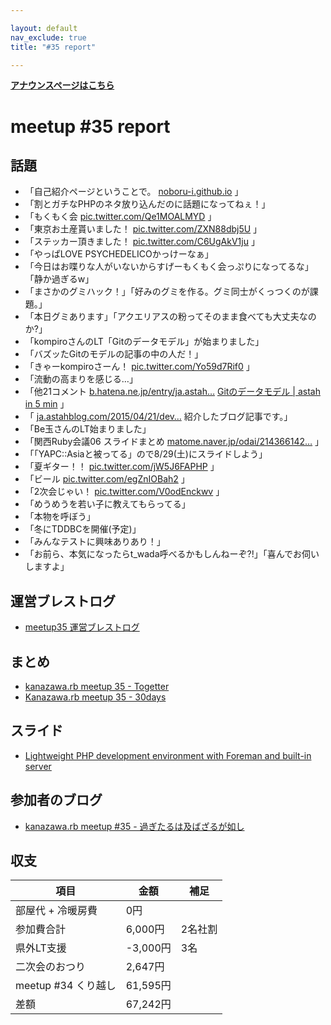 ```yaml
---

layout: default
nav_exclude: true
title: "#35 report"

---
```


<p> <a href="./"><strong>アナウンスページはこちら</strong></a></p>

meetup #35 report
==================

話題
----

-   「自己紹介ページということで。 [noboru-i.github.io](http://noboru-i.github.io/) 」
-   「割とガチなPHPのネタ放り込んだのに話題になってねぇ！」
-   「もくもく会 [pic.twitter.com/Qe1MOALMYD](https://twitter.com/BeMarble/status/622273817008738304/photo/1) 」
-   「東京お土産貰いました！ [pic.twitter.com/ZXN88dbj5U](http://twitter.com/cotton_desu/status/622275663504879616/photo/1) 」
-   「ステッカー頂きました！ [pic.twitter.com/C6UgAkV1ju](http://twitter.com/cotton_desu/status/622276086752149506/photo/1) 」
-   「やっぱLOVE PSYCHEDELICOかっけーなぁ」
-   「今日はお喋りな人がいないからすげーもくもく会っぷりになってるな」「静か過ぎるw」
-   「まさかのグミハック！」「好みのグミを作る。グミ同士がくっつくのが課題。」
-   「本日グミあります」「アクエリアスの粉ってそのまま食べても大丈夫なのか?」
-   「kompiroさんのLT「Gitのデータモデル」が始まりました」
-   「バズッたGitのモデルの記事の中の人だ！」
-   「きゃーkompiroさーん！ [pic.twitter.com/Yo59d7Rif0](http://twitter.com/wtnabe/status/622304444504391681/photo/1) 」
-   「流動の高まりを感じる…」
-   「他21コメント [b.hatena.ne.jp/entry/ja.astah…](http://b.hatena.ne.jp/entry/ja.astahblog.com/2015/07/16/git_model/#tw?u=kkabetani) [Gitのデータモデル | astah in 5 min](http://ja.astahblog.com/2015/07/16/git_model/) 」
-   「 [ja.astahblog.com/2015/04/21/dev…](http://ja.astahblog.com/2015/04/21/dev-tools/) 紹介したブログ記事です。」
-   「Be玉さんのLT始まりました」
-   「関西Ruby会議06 スライドまとめ [matome.naver.jp/odai/214366142…](http://matome.naver.jp/odai/2143661425669201301) 」
-   「「YAPC::Asiaと被ってる」ので8/29(土)にスライドしよう」
-   「夏ギター！！ [pic.twitter.com/jW5J6FAPHP](https://twitter.com/wtnabe/status/622325614507241472/photo/1) 」
-   「ビール [pic.twitter.com/egZnIOBah2](https://twitter.com/cotton_desu/status/622327090055000064/photo/1) 」
-   「2次会じゃい！ [pic.twitter.com/V0odEnckwv](https://twitter.com/wtnabe/status/622361039972139008/photo/1) 」
-   「めうめうを若い子に教えてもらってる」
-   「本物を呼ぼう」
-   「冬にTDDBCを開催(予定)」
-   「みんなテストに興味ありあり！」
-   「お前ら、本気になったらt\_wada呼べるかもしんねーぞ?!」「喜んでお伺いしますよ」

運営ブレストログ
----------------

-   [meetup35 運営ブレストログ](https://github.com/kanazawarb/meetup/wiki/meetup35-%E9%81%8B%E5%96%B6%E3%83%96%E3%83%AC%E3%82%B9%E3%83%88%E3%83%AD%E3%82%B0)

まとめ
------

-   [kanazawa.rb meetup 35 - Togetter](http://togetter.com/li/849484)
-   [Kanazawa.rb meetup 35 - 30days](http://30d.jp/kzrb/25)

スライド
--------

-   [Lightweight PHP development environment with Foreman and built-in server](https://speakerdeck.com/wtnabe/lightweight-php-development-environment-with-foreman-and-built-in-server)

参加者のブログ
--------------

-   [kanazawa.rb meetup #35 - 過ぎたるは及ばざるが如し](http://cotton-desu.hatenablog.com/entry/2015/07/20/225407)

収支
----

 | 項目                   | 金額       | 補足      |
 | ---------------------- | ---------- | --------- |
 | 部屋代 + 冷暖房費      | 0円        |           |
 | 参加費合計             | 6,000円    | 2名社割   |
 | 県外LT支援             | -3,000円   | 3名       |
 | 二次会のおつり         | 2,647円    |           |
 | meetup #34 くり越し    | 61,595円   |           |
 | 差額                   | 67,242円   |           |


